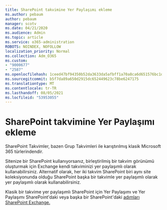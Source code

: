```yaml
---
title: SharePoint takvimine Yer Paylaşımı ekleme
ms.author: pebaum
author: pebaum
manager: scotv
ms.date: 04/21/2020
ms.audience: Admin
ms.topic: article
ms.service: o365-administration
ROBOTS: NOINDEX, NOFOLLOW
localization_priority: Normal
ms.collection: Adm_O365
ms.custom:
- "9000677"
- "2587"
ms.openlocfilehash: 1ceed47bf94350b52da3633da5afbff1a70a8ca6d651576bc1d89acdbaf7af65
ms.sourcegitcommit: b5f7da89a650d2915dc652449623c78be6247175
ms.translationtype: MT
ms.contentlocale: tr-TR
ms.lasthandoff: 08/05/2021
ms.locfileid: "53953055"
---
```

# <a name="adding-an-overlay-to-a-sharepoint-calendar"></a>SharePoint takvimine Yer Paylaşımı ekleme

SharePoint Takvimler, bazen Grup Takvimleri ile karıştırılmış klasik Microsoft 365 türlerindendir.
 
Sitenize bir SharePoint kullanıyorsanız, birleştirilmiş bir takvim görünümü oluşturmak için Exchange kendi takviminizi yer paylaşımlı olarak kullanabilirsiniz. Alternatif olarak, her iki takvim SharePoint biri aynı site koleksiyonunda olduğu SharePoint başka bir takvimle yer paylaşımlı olarak yer paylaşımlı olarak kullanabilirsiniz.
 
Klasik bir takvime yer paylaşımlı SharePoint için Yer Paylaşımı ve Yer Paylaşımı SharePoint'daki veya başka bir SharePoint'daki [adımları SharePoint Exchange.](https://support.office.com/article/Overlay-a-SharePoint-calendar-with-a-calendar-from-Exchange-or-SharePoint-4CAEBE59-3994-4A94-9322-B31ABB8A5E9A)
